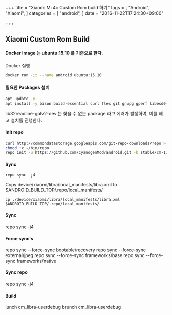 +++
title = "Xiaomi Mi 4c Custom Rom build 하기"
tags = [
  "Android",
  "Xiaomi",
]
categories = [
  "android",
]
date = "2016-11-22T17:24:30+09:00"

+++

## Xiaomi Custom Rom Build

#### Docker Image 는 ubuntu:15.10 를 기준으로 한다.
Docker 실행
```bash
docker run -it --name android ubuntu:15.10
```
#### 필요한 Packages 설치
```bash
apt update -y
apt install -y bison build-essential curl flex git gnupg gperf libesd0-dev liblz4-tool libncurses5-dev libsdl1.2-dev libwxgtk2.8-dev libxml2 libxml2-utils lzop maven openjdk-7-jdk openjdk-7-jre pngcrush schedtool squashfs-tools xsltproc zip zlib1g-dev g++-multilib gcc-multilib lib32ncurses5-dev lib32z1-dev realpath bsdmainutils curl file screen android-tools-adb android-tools-fastboot
```

lib32readline-gplv2-dev 는 찾을 수 없는 package 라고 에러가 발생하여, 이를 빼고 설치를 진행한다.

#### Init repo

```bash
curl http://commondatastorage.googleapis.com/git-repo-downloads/repo > ~/bin/repo
chmod +x ~/bin/repo
repo init -u https://github.com/CyanogenMod/android.git -b stable/cm-13.0-ZNH5Y
```

#### Sync
```
repo sync -j4
```
Copy device/xiaomi/libra/local_manifests/libra.xml to $ANDROID_BUILD_TOP/.repo/local_manifests/
```
cp ./device/xiaomi/libra/local_manifests/libra.xml $ANDROID_BUILD_TOP/.repo/local_manifests/
```
#### Sync

repo sync -j4
#### Force sync's

repo sync --force-sync bootable/recovery repo sync --force-sync external/jpeg repo sync --force-sync frameworks/base repo sync --force-sync frameworks/native
#### Sync repo

repo sync -j4
#### Build

lunch cm_libra-userdebug brunch cm_libra-userdebug
